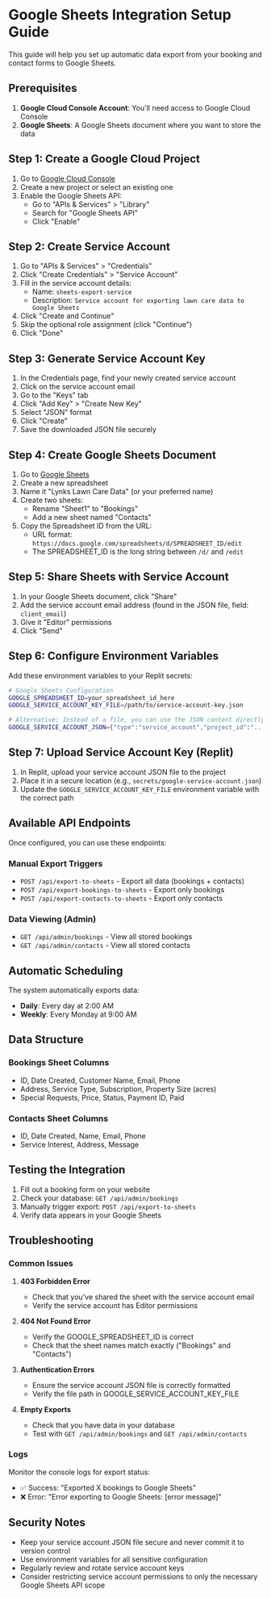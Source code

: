 # Google Sheets Integration Setup Guide

This guide will help you set up automatic data export from your booking and contact forms to Google Sheets.

## Prerequisites

1. **Google Cloud Console Account**: You'll need access to Google Cloud Console
2. **Google Sheets**: A Google Sheets document where you want to store the data

## Step 1: Create a Google Cloud Project

1. Go to [Google Cloud Console](https://console.cloud.google.com/)
2. Create a new project or select an existing one
3. Enable the Google Sheets API:
   - Go to "APIs & Services" > "Library"
   - Search for "Google Sheets API"
   - Click "Enable"

## Step 2: Create Service Account

1. Go to "APIs & Services" > "Credentials"
2. Click "Create Credentials" > "Service Account"
3. Fill in the service account details:
   - Name: `sheets-export-service`
   - Description: `Service account for exporting lawn care data to Google Sheets`
4. Click "Create and Continue"
5. Skip the optional role assignment (click "Continue")
6. Click "Done"

## Step 3: Generate Service Account Key

1. In the Credentials page, find your newly created service account
2. Click on the service account email
3. Go to the "Keys" tab
4. Click "Add Key" > "Create New Key"
5. Select "JSON" format
6. Click "Create"
7. Save the downloaded JSON file securely

## Step 4: Create Google Sheets Document

1. Go to [Google Sheets](https://sheets.google.com/)
2. Create a new spreadsheet
3. Name it "Lynks Lawn Care Data" (or your preferred name)
4. Create two sheets:
   - Rename "Sheet1" to "Bookings"
   - Add a new sheet named "Contacts"
5. Copy the Spreadsheet ID from the URL:
   - URL format: `https://docs.google.com/spreadsheets/d/SPREADSHEET_ID/edit`
   - The SPREADSHEET_ID is the long string between `/d/` and `/edit`

## Step 5: Share Sheets with Service Account

1. In your Google Sheets document, click "Share"
2. Add the service account email address (found in the JSON file, field: `client_email`)
3. Give it "Editor" permissions
4. Click "Send"

## Step 6: Configure Environment Variables

Add these environment variables to your Replit secrets:

```bash
# Google Sheets Configuration
GOOGLE_SPREADSHEET_ID=your_spreadsheet_id_here
GOOGLE_SERVICE_ACCOUNT_KEY_FILE=/path/to/service-account-key.json

# Alternative: Instead of a file, you can use the JSON content directly
GOOGLE_SERVICE_ACCOUNT_JSON={"type":"service_account","project_id":"..."}
```

## Step 7: Upload Service Account Key (Replit)

1. In Replit, upload your service account JSON file to the project
2. Place it in a secure location (e.g., `secrets/google-service-account.json`)
3. Update the `GOOGLE_SERVICE_ACCOUNT_KEY_FILE` environment variable with the correct path

## Available API Endpoints

Once configured, you can use these endpoints:

### Manual Export Triggers
- `POST /api/export-to-sheets` - Export all data (bookings + contacts)
- `POST /api/export-bookings-to-sheets` - Export only bookings
- `POST /api/export-contacts-to-sheets` - Export only contacts

### Data Viewing (Admin)
- `GET /api/admin/bookings` - View all stored bookings
- `GET /api/admin/contacts` - View all stored contacts

## Automatic Scheduling

The system automatically exports data:
- **Daily**: Every day at 2:00 AM
- **Weekly**: Every Monday at 9:00 AM

## Data Structure

### Bookings Sheet Columns
- ID, Date Created, Customer Name, Email, Phone
- Address, Service Type, Subscription, Property Size (acres)
- Special Requests, Price, Status, Payment ID, Paid

### Contacts Sheet Columns
- ID, Date Created, Name, Email, Phone
- Service Interest, Address, Message

## Testing the Integration

1. Fill out a booking form on your website
2. Check your database: `GET /api/admin/bookings`
3. Manually trigger export: `POST /api/export-to-sheets`
4. Verify data appears in your Google Sheets

## Troubleshooting

### Common Issues

1. **403 Forbidden Error**
   - Check that you've shared the sheet with the service account email
   - Verify the service account has Editor permissions

2. **404 Not Found Error**
   - Verify the GOOGLE_SPREADSHEET_ID is correct
   - Check that the sheet names match exactly ("Bookings" and "Contacts")

3. **Authentication Errors**
   - Ensure the service account JSON file is correctly formatted
   - Verify the file path in GOOGLE_SERVICE_ACCOUNT_KEY_FILE

4. **Empty Exports**
   - Check that you have data in your database
   - Test with `GET /api/admin/bookings` and `GET /api/admin/contacts`

### Logs

Monitor the console logs for export status:
- ✅ Success: "Exported X bookings to Google Sheets"
- ❌ Error: "Error exporting to Google Sheets: [error message]"

## Security Notes

- Keep your service account JSON file secure and never commit it to version control
- Use environment variables for all sensitive configuration
- Regularly review and rotate service account keys
- Consider restricting service account permissions to only the necessary Google Sheets API scope